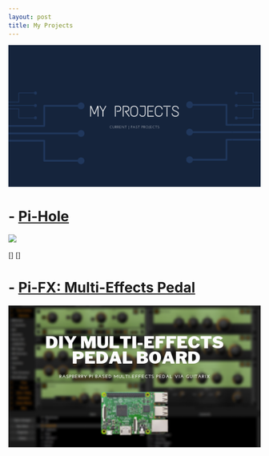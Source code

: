 ```yaml
---
layout: post
title: My Projects
---
```


![](https://github.com/AnthonyTippy/Images/blob/master/Doback%20Warehouse.png?raw=true)


# - [Pi-Hole](https://anthonytippy.github.io/Pi-Hole-DNS-For-Dummies/)
![](https://cdn-images-1.medium.com/max/800/1*-RCw0DPPVuRd_DplQfHBGQ.png)

[]
[]

# - [Pi-FX: Multi-Effects Pedal](https://anthonytippy.github.io/Multi-Effects-Pi-dle-Board/)
![](https://github.com/AnthonyTippy/Images/blob/master/Pedal%20Board%20Banner.png?raw=true)
